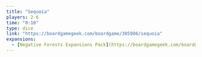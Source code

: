 ```yaml
---
title: "Sequoia"
players: 2-6
time: "0:10"
type: dice
link: "https://boardgamegeek.com/boardgame/305986/sequoia"
expansions:
  - [Negative Forests Expansions Pack](https://boardgamegeek.com/boardgame/326971/sequoia-expansion-pack)
---
```

